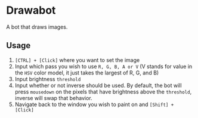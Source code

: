 # Drawabot

A bot that draws images.

## Usage

1. `[CTRL] + [Click]` where you want to set the image
2. Input which pass you wish to use `R, G, B, A or V` (V stands for value in the `HSV` color model, it just takes the largest of R, G, and B)
3. Input brightness `threshold`
4. Input whether or not inverse should be used. By default, the bot will press `mousedown` on the pixels that have brightness above the `threshold`, inverse will swap that behavior.
5. Navigate back to the window you wish to paint on and `[Shift] + [Click]`
